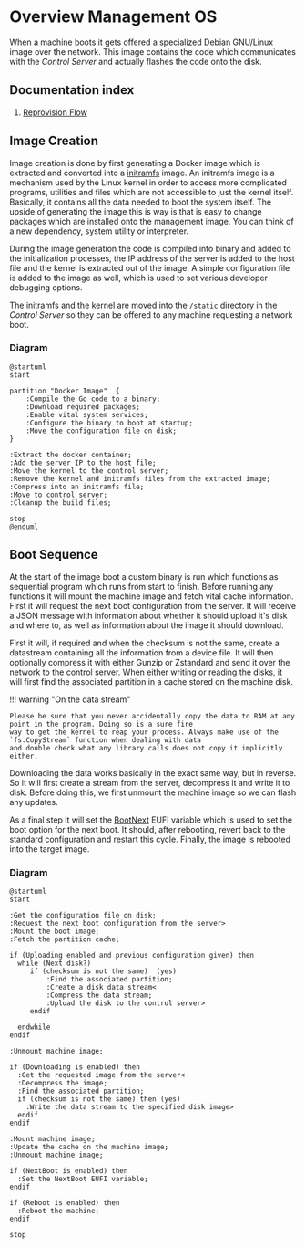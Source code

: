 # Overview Management OS
When a machine boots it gets offered a specialized Debian GNU/Linux
image over the network. This image contains the code which
communicates with the *Control Server* and actually flashes the code
onto the disk.

## Documentation index
1. [Reprovision Flow](reprovision_flow.md)

## Image Creation
Image creation is done by first generating a Docker image which is
extracted and converted into a
[initramfs](https://wiki.debian.org/initramfs) image. An initramfs
image is a mechanism used by the Linux kernel in order to access more
complicated programs, utilities and files which are not accessible to
just the kernel itself. Basically, it contains all the data needed to
boot the system itself. The upside of generating the image this is way
is that is easy to change packages which are installed onto the
management image. You can think of a new dependency, system utility or
interpreter.

During the image generation the code is compiled into binary and added
to the initialization processes, the IP address of the server is added
to the host file and the kernel is extracted out of the image. A
simple configuration file is added to the image as well, which is used
to set various developer debugging options.

The initramfs and the kernel are moved into the `/static` directory in
the *Control Server* so they can be offered to any machine requesting
a network boot.

### Diagram
```plantuml
@startuml
start

partition "Docker Image"  {
	:Compile the Go code to a binary;
	:Download required packages;
	:Enable vital system services;
    :Configure the binary to boot at startup;
	:Move the configuration file on disk;
}

:Extract the docker container;
:Add the server IP to the host file;
:Move the kernel to the control server;
:Remove the kernel and initramfs files from the extracted image;
:Compress into an initramfs file;
:Move to control server;
:Cleanup the build files;

stop
@enduml
```

## Boot Sequence
At the start of the image boot a custom binary is run which functions
as sequential program which runs from start to finish. Before running
any functions it will mount the machine image and fetch vital cache
information. First it will request the next boot configuration from
the server. It will receive a JSON message with information about
whether it should upload it's disk and where to, as well as
information about the image it should download.

First it will, if required and when the checksum is not the same,
create a datastream containing all the information from a device
file. It will then optionally compress it with either Gunzip or
Zstandard and send it over the network to the control server. When
either writing or reading the disks, it will first find the associated
partition in a cache stored on the machine disk.

!!! warning "On the data stream"

    Please be sure that you never accidentally copy the data to RAM at any point in the program. Doing so is a sure fire
    way to get the kernel to reap your process. Always make use of the `fs.CopyStream` function when dealing with data
    and double check what any library calls does not copy it implicitly either.

Downloading the data works basically in the exact same way, but in
reverse. So it will first create a stream from the server, decompress
it and write it to disk. Before doing this, we first unmount the
machine image so we can flash any updates.

As a final step it will set the
[BootNext](https://edk2-docs.gitbook.io/edk-ii-uefi-driver-writer-s-guide/3_foundation/readme.15/31511_boot_manager_bootnext_processing)
EUFI variable which is used to set the boot option for the next
boot. It should, after rebooting, revert back to the standard
configuration and restart this cycle. Finally, the image is rebooted
into the target image.

### Diagram
```plantuml
@startuml
start

:Get the configuration file on disk;
:Request the next boot configuration from the server>
:Mount the boot image;
:Fetch the partition cache;

if (Uploading enabled and previous configuration given) then
  while (Next disk?)
	 if (checksum is not the same)  (yes)
		 :Find the associated partition;
		 :Create a disk data stream<
		 :Compress the data stream;
		 :Upload the disk to the control server>
	 endif

  endwhile
endif

:Unmount machine image;

if (Downloading is enabled) then
  :Get the requested image from the server<
  :Decompress the image;
  :Find the associated partition;
  if (checksum is not the same) then (yes)
	:Write the data stream to the specified disk image>
  endif
endif

:Mount machine image;
:Update the cache on the machine image;
:Unmount machine image;

if (NextBoot is enabled) then
  :Set the NextBoot EUFI variable;
endif

if (Reboot is enabled) then
  :Reboot the machine;
endif

stop
```
